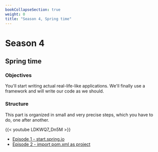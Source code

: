 ```yaml
---
bookCollapseSection: true
weight: 0
title: "Season 4, Spring time"
---
```


# Season 4
## Spring time

### Objectives

You'll start writing actual real-life-like applications. We'll finally use a framework and will write our code as we should.

### Structure

This part is organized in small and very precise steps, which you have to do, one after another. 

{{< youtube LDKWQ7_Dn5M >}}

- [Episode 1 - start.spring.io](./episode_1/)
- [Episode 2 - import pom.xml as project](./episode_2/)
